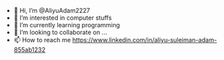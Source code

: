 - 👋 Hi, I’m @AliyuAdam2227
- 👀 I’m interested in computer stuffs 
- 🌱 I’m currently learning programming 
- 💞️ I’m looking to collaborate on ...
- 📫 How to reach me https://www.linkedin.com/in/aliyu-suleiman-adam-855ab1232

<!---
AliyuAdam2227/AliyuAdam2227 is a ✨ special ✨ repository because its `README.md` (this file) appears on your GitHub profile.
You can click the Preview link to take a look at your changes.
--->
